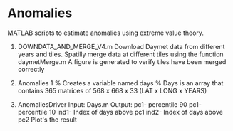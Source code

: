 # Anomalies
MATLAB scripts to estimate anomalies using extreme value theory. 
1) DOWNDATA_AND_MERGE_V4.m
Download Daymet data from different years and tiles.
Spatilly merge data at different tiles using the function daymetMerge.m
A figure is generated to verify tiles have been merged correctly 

2) Anomalies 1
% Creates a variable named days
% Days is an array that contains 365 matrices of 568 x 668 x 33 (LAT x LONG x YEARS)

3) AnomaliesDriver
Input: Days.m
Output: 
pc1- percentile 90
pc1- percentile 10
ind1- Index of days above pc1
ind2- Index of days above pc2
Plot's the result
